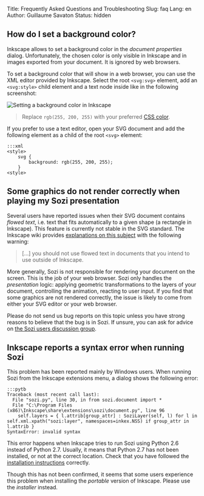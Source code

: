 Title: Frequently Asked Questions and Troubleshooting
Slug: faq
Lang: en
Author: Guillaume Savaton
Status: hidden

How do I set a background color?
--------------------------------

Inkscape allows to set a background color in the *document properties* dialog.
Unfortunately, the chosen color is only visible in Inkscape and in images exported from your document.
It is ignored by web browsers.

To set a background color that will show in a web browser, you can use the
XML editor provided by Inkscape.
Select the root `<svg:svg>` element, add an `<svg:style>` child element and a text node
inside like in the following screenshot:

![Setting a background color in Inkscape](|filename|/images/faq/background.png)

> Replace `rgb(255, 200, 255)` with your preferred [CSS color](https://developer.mozilla.org/en/docs/Web/CSS/color_value).

If you prefer to use a text editor, open your SVG document and add the following
element as a child of the root `<svg>` element:

    :::xml
    <style>
        svg {
            background: rgb(255, 200, 255);
        }
    <style>


Some graphics do not render correctly when playing my Sozi presentation
-----------------------------------------------------------------------

Several users have reported issues when their SVG document contains
*flowed text*, i.e. text that fits automatically to a given shape (a rectangle in Inkscape).
This feature is currently not stable in the SVG standard.
The Inkscape wiki provides [explanations on this subject](http://wiki.inkscape.org/wiki/index.php/FAQ#What_about_flowed_text.3F)
with the following warning:

> [...] you should not use flowed text in documents that you intend to use outside of Inkscape.

More generally, Sozi is not responsible for rendering your document on the screen.
This is the job of your web browser.
Sozi only handles the *presentation* logic: applying geometric transformations to
the layers of your document, controlling the animation, reacting to user input.
If you find that some graphics are not rendered correctly,
the issue is likely to come from either your SVG editor or your web browser.

Please do not send us bug reports on this topic unless you have strong
reasons to believe that the bug is in Sozi.
If unsure, you can ask for advice on [the Sozi users discussion group](http://groups.google.com/group/sozi-users).


Inkscape reports a syntax error when running Sozi
-------------------------------------------------

This problem has been reported mainly by Windows users.
When running Sozi from the Inkscape extensions menu, a dialog shows the following error:

    :::pytb
    Traceback (most recent call last):
      File "sozi.py", line 30, in from sozi.document import *
      File "C:\Program Files (x86)\Inkscape\share\extensions\sozi\document.py", line 96
        self.layers = { l.attrib[group_attr] : SoziLayer(self, l) for l in self.xml.xpath("sozi:layer", namespaces=inkex.NSS) if group_attr in l.attrib }
    SyntaxError: invalid syntax

This error happens when Inkscape tries to run Sozi using Python 2.6 instead of Python 2.7.
Usually, it means that Python 2.7 has not been installed, or not at the correct location.
Check that you have followed the [installation instructions](http://sozi.baierouge.fr/pages/install-windows.html)
correctly.

Though this has not been confirmed, it seems that some users experience this problem when installing the
*portable* version of Inkscape. Please use the *installer* instead.